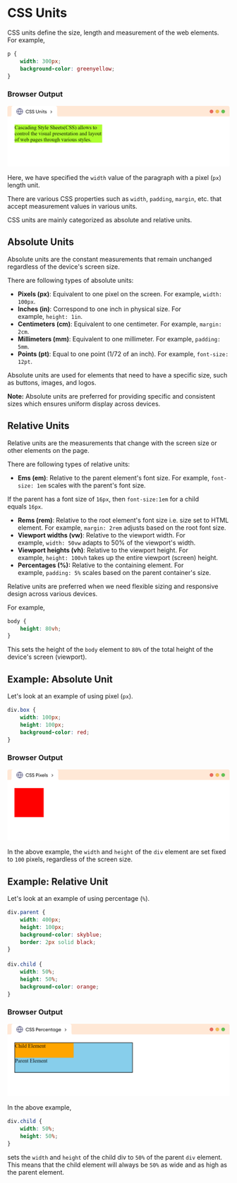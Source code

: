 # CSS Units

CSS units define the size, length and measurement of the web elements. For example,

```css
p {
    width: 300px;
    background-color: greenyellow;
}
```

### Browser Output

![css-units-introduction-example.png](./CSS%20Units/css-units-introduction-example.png)

Here, we have specified the `width` value of the paragraph with a pixel (`px`) length unit.

There are various CSS properties such as `width`, `padding`, `margin`, etc. that accept measurement values in various units.

CSS units are mainly categorized as absolute and relative units.

## Absolute Units

Absolute units are the constant measurements that remain unchanged regardless of the device's screen size.

There are following types of absolute units:

- **Pixels (px)**: Equivalent to one pixel on the screen. For example, `width: 100px`.
- **Inches (in)**: Correspond to one inch in physical size. For example, `height: 1in`.
- **Centimeters (cm)**: Equivalent to one centimeter. For example, `margin: 2cm`.
- **Millimeters (mm)**: Equivalent to one millimeter. For example, `padding: 5mm`.
- **Points (pt)**: Equal to one point (1/72 of an inch). For example, `font-size: 12pt`.

Absolute units are used for elements that need to have a specific size, such as buttons, images, and logos.

**Note:** Absolute units are preferred for providing specific and consistent sizes which ensures uniform display across devices.

## Relative Units

Relative units are the measurements that change with the screen size or other elements on the page.

There are following types of relative units:

- **Ems (em)**: Relative to the parent element's font size. For example, `font-size: 1em` scales with the parent's font size.

If the parent has a font size of `16px`, then `font-size:1em` for a child equals `16px`.

- **Rems (rem)**: Relative to the root element's font size i.e. size set to HTML element. For example, `margin: 2rem` adjusts based on the root font size.
- **Viewport widths (vw)**: Relative to the viewport width. For example, `width: 50vw` adapts to 50% of the viewport's width.
- **Viewport heights (vh)**: Relative to the viewport height. For example, `height: 100vh` takes up the entire viewport (screen) height.
- **Percentages (%):** Relative to the containing element. For example, `padding: 5%` scales based on the parent container's size.

Relative units are preferred when we need flexible sizing and responsive design across various devices.

For example,

```css
body {
    height: 80vh;
}
```

This sets the height of the `body` element to `80%` of the total height of the device's screen (viewport).

## Example: Absolute Unit

Let's look at an example of using pixel (`px`).

```css
div.box {
    width: 100px;
    height: 100px;
    background-color: red;
}
```

### Browser Output

![css-pixels-example.png](./CSS%20Units/css-pixels-example.png)

In the above example, the `width` and `height` of the `div` element are set fixed to `100` pixels, regardless of the screen size.

## Example: Relative Unit

Let's look at an example of using percentage (`%`).

```css
div.parent {
    width: 400px;
    height: 100px;
    background-color: skyblue;
    border: 2px solid black;
}

div.child {
    width: 50%;
    height: 50%;
    background-color: orange;
}
```

### Browser Output

![css-percentage-example.png](./CSS%20Units/css-percentage-example.png)

In the above example,

```css
div.child {
    width: 50%;
    height: 50%;
}
```

sets the `width` and `height` of the child div to `50%` of the parent `div` element.
This means that the child element will always be `50%` as wide and as high as the parent element.